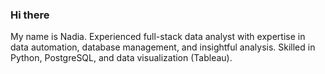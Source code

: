 ### Hi there 
My name is Nadia. 
Experienced full-stack data analyst with expertise in data automation, database management, and insightful analysis. Skilled in Python, PostgreSQL, and data visualization (Tableau). 

